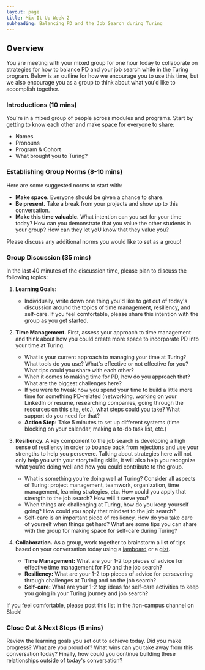 ```yaml
---
layout: page
title: Mix It Up Week 2
subheading: Balancing PD and the Job Search during Turing
---
```


## Overview
You are meeting with your mixed group for one hour today to collaborate on strategies for how to balance PD and your job search while in the Turing program. Below is an outline for how we encourage you to use this time, but we also encourage you as a group to think about what you'd like to accomplish together. 

### Introductions (10 mins)
You're in a mixed group of people across modules and programs. Start by getting to know each other and make space for everyone to share:

* Names
* Pronouns
* Program & Cohort
* What brought you to Turing?

### Establishing Group Norms (8-10 mins)
Here are some suggested norms to start with:

* **Make space.** Everyone should be given a chance to share.
* **Be present.** Take a break from your projects and show up to this conversation.
* **Make this time valuable.** What intention can you set for your time today? How can you demonstrate that you value the other students in your group? How can they let yoU know that they value you?

Please discuss any additional norms you would like to set as a group!

### Group Discussion (35 mins)
In the last 40 minutes of the discussion time, please plan to discuss the following topics:

1. **Learning Goals:**

   * Individually, write down one thing you'd like to get out of today's discussion around the topics of time management, resiliency, and self-care. If you feel comfortable, please share this intention with the group as you get started. 

2. **Time Management.** First, assess your approach to time management and think about how you could create more space to incorporate PD into your time at Turing. 

   * What is your current approach to managing your time at Turing? What tools do you use? What's effective or not effective for you? What tips could you share with each other?
   * When it comes to making time for PD, how do you approach that? What are the biggest challenges here? 
   * If you were to tweak how you spend your time to build a little more time for something PD-related (networking, working on your LinkedIn or resume, researching companies, going through the resources on this site, etc.), what steps could you take? What support do you need for that?   
   * **Action Step:** Take 5 minutes to set up different systems (time blocking on your calendar, making a to-do task list, etc.)

3. **Resiliency.** A key component to the job search is developing a high sense of resiliency in order to bounce back from rejections and use your strengths to help you persevere. Talking about strategies here will not only help you with your storytelling skills, it will also help you recognize what you're doing well and how you could contribute to the group.

   * What is something you're doing well at Turing? Consider all aspects of Turing: project management, teamwork, organization, time management, learning strategies, etc. How could you apply that strength to the job search? How will it serve you? 
   * When things are challenging at Turing, how do you keep yourself going? How could you apply that mindset to the job search?
   * Self-care is an important piece of resiliency. How do you take care of yourself when things get hard? What are some tips you can share with the group for making space for self-care during Turing? 

4. **Collaboration.** As a group, work together to brainstorm a list of tips based on your conversation today using a [jamboard](https://jamboard.google.com/) or a [gist](https://gist.github.com/). 

   * **Time Management:** What are your 1-2 top pieces of advice for effective time management for PD and the job search?
   * **Resiliency:** What are your 1-2 top pieces of advice for persevering through challenges at Turing and on the job search?
   * **Self-care:** What are your 1-2 top ideas for self-care activities to keep you going in your Turing journey and job search?

 If you feel comfortable, please post this list in the #on-campus channel on Slack!

### Close Out & Next Steps (5 mins)
Review the learning goals you set out to achieve today. Did you make progress? What are you proud of? What wins can you take away from this conversation today? Finally, how could you continue building these relationships outside of today's conversation? 
